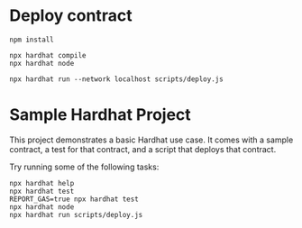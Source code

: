 # Deploy contract

```shell
npm install
```

```shell
npx hardhat compile
npx hardhat node
```

```shell
npx hardhat run --network localhost scripts/deploy.js
```

# Sample Hardhat Project

This project demonstrates a basic Hardhat use case. It comes with a sample contract, a test for that contract, and a script that deploys that contract.

Try running some of the following tasks:

```shell
npx hardhat help
npx hardhat test
REPORT_GAS=true npx hardhat test
npx hardhat node
npx hardhat run scripts/deploy.js
```
